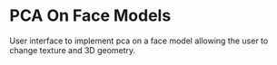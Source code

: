 # PCA On Face Models
User interface to implement pca on a face model allowing the user to change texture and 3D geometry. 
